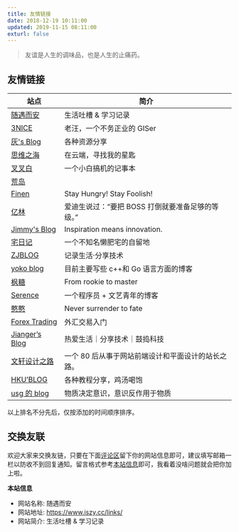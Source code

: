 ```yaml
---
title: 友情链接
date: 2018-12-19 10:11:00
updated: 2019-11-15 08:11:00
exturl: false
---
```


> 友谊是人生的调味品，也是人生的止痛药。

## 友情链接

| 站点                                                         | 简介                                               |
| ------------------------------------------------------------ | -------------------------------------------------- |
| [随遇而安](https://www.iszy.cc/)                             | 生活吐槽 & 学习记录                                |
| [3NICE](https://3nice.cc/)                                   | 老汪，一个不务正业的 GISer                         |
| [灰's Blog](https://www.hurbai.com/link)                     | 各种资源分享                                       |
| [思维之海](https://vel.life/link/)                           | 在云端，寻找我的星匙                               |
| [叉叉白](https://www.xxwhite.com/)                           | 一个小白搞机的记事本                               |
| [荒岛](https://lala.im/)                                     |                                                    |
| [Finen](https://www.finen.top/friends/)                      | Stay Hungry! Stay Foolish!                         |
| [亿林](https://minemine.cc/friends/)                         | 爱迪生说过：“要把 BOSS 打倒就要准备足够的等级。”   |
| [Jimmy's Blog](https://blog.jimmyho.net/links.html)          | Inspiration means innovation.                      |
| [宅日记](https://crosschannel.cc/links.html)                 | 一个不知名懒肥宅的自留地                           |
| [ZJBLOG](https://www.zjhuiwan.cn/)                           | 记录生活·分享技术                                  |
| [yoko blog](https://pengrl.com/link/)                        | 目前主要写些 c++和 Go 语言方面的博客               |
| [枫糖](https://blog.maplesugar.space/about/links/)           | From rookie to master                              |
| [Serence](https://blog.blinkstar.cn)                         | 一个程序员 + 文艺青年的博客                        |
| [憨憨](https://www.likeai.me/80.html)                        | Never surrender to fate                            |
| [Forex Trading](https://www.fi-forex.com/)                   | 外汇交易入门                                       |
| [Jianger’s Blog](https://jianger.space/links/)               | 热爱生活｜分享技术｜鼓捣科技                       |
| [文轩设计之路](http://www.wenxuands.com)                     | 一个 80 后从事于网站前端设计和平面设计的站长之路。 |
| [HKU’BLOG](http://hkublog.top/index.php/%e5%8f%8b%e9%93%be/) | 各种教程分享，鸡汤喝饱                             |
| [usg 的 blog](http://blog.dgut.top/link/)                    | 物质决定意识，意识反作用于物质                     |

以上排名不分先后，仅按添加的时间顺序排序。

## 交换友联

欢迎大家来交换友链，只要在下面[评论区](#comments)留下你的网站信息即可，建议填写邮箱一栏以防收不到回复通知。留言格式参考[本站信息](#本站信息)即可，我看着没啥问题就会把你加上啦。

**本站信息**

- 网站名称: 随遇而安
- 网站地址: https://www.iszy.cc/links/
- 网站简介: 生活吐槽 & 学习记录
